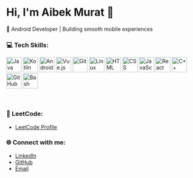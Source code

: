 # Hi, I'm Aibek Murat 👋

🚀 Android Developer | Building smooth mobile experiences

### 💻 Tech Skills:
<p>
  <img src="https://skillicons.dev/icons?i=java" alt="Java" width="40" height="40"/>
  <img src="https://skillicons.dev/icons?i=kotlin" alt="Kotlin" width="40" height="40"/>
  <img src="https://skillicons.dev/icons?i=androidstudio" alt="Android" width="40" height="40"/>
  <img src="https://skillicons.dev/icons?i=vue" alt="Vue.js" width="40" height="40"/>
  <img src="https://skillicons.dev/icons?i=git" alt="Git" width="40" height="40"/>
  <img src="https://skillicons.dev/icons?i=linux" alt="Linux" width="40" height="40"/>
  <img src="https://skillicons.dev/icons?i=html" alt="HTML" width="40" height="40"/>
  <img src="https://skillicons.dev/icons?i=css" alt="CSS" width="40" height="40"/>
  <img src="https://skillicons.dev/icons?i=js" alt="JavaScript" width="40" height="40"/>
  <img src="https://skillicons.dev/icons?i=react" alt="React" width="40" height="40"/>
  <img src="https://skillicons.dev/icons?i=cpp" alt="C++" width="40" height="40"/>
  <img src="https://skillicons.dev/icons?i=github" alt="GitHub" width="40" height="40"/>
  <img src="https://skillicons.dev/icons?i=bash" alt="Bash" width="40" height="40"/>
</p>
<br />

### 🚀 LeetCode:
- [LeetCode Profile](https://leetcode.com/u/mr_aiba/)

### 🌐 Connect with me:
- [LinkedIn](https://www.linkedin.com/in/aibekmurat)
- [GitHub](https://github.com/aibekmurat)
- [Email](mailto:mr.aibek.developer@gmail.com)
